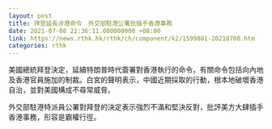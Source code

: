 ```yaml
---
layout: post
title: 拜登延長涉港命令　外交部駐港公署批插手香港事務
date: 2021-07-08 22:36:11.000000000 +08:00
link: https://news.rthk.hk/rthk/ch/component/k2/1599881-20210708.htm
categories: rthk
---
```


美國總統拜登決定，延續特朗普時代簽署對香港執行的命令，有關命令包括向內地及香港官員施加的制裁。白宮的聲明表示，中國近期採取的行動，根本地破壞香港自治，並對美國構成不尋常威脅。

外交部駐港特派員公署對拜登的決定表示強烈不滿和堅決反對，批評美方大肆插手香港事務，形容是霸權行徑。
